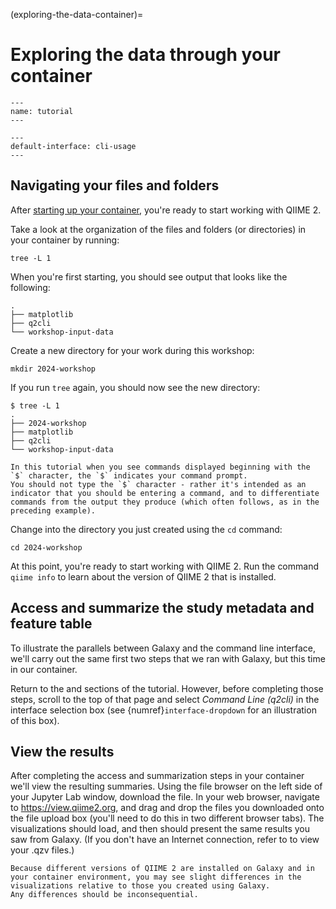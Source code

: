 (exploring-the-data-container)=
# Exploring the data through your container

```{usage-scope}
---
name: tutorial
---
```

```{usage-selector}
---
default-interface: cli-usage
---
```

## Navigating your files and folders

After [starting up your container](start-container), you're ready to start working with QIIME 2.

Take a look at the organization of the files and folders (or directories) in your container by running:

```shell
tree -L 1
```

When you're first starting, you should see output that looks like the following:

```shell
.
├── matplotlib
├── q2cli
└── workshop-input-data
```

Create a new directory for your work during this workshop:

```shell
mkdir 2024-workshop
```

If you run `tree` again, you should now see the new directory:

```shell
$ tree -L 1
.
├── 2024-workshop
├── matplotlib
├── q2cli
└── workshop-input-data
```

```{tip}
In this tutorial when you see commands displayed beginning with the `$` character, the `$` indicates your command prompt.
You should not type the `$` character - rather it's intended as an indicator that you should be entering a command, and to differentiate commands from the output they produce (which often follows, as in the preceding example).
```

Change into the directory you just created using the `cd` command:

```shell
cd 2024-workshop
```

At this point, you're ready to start working with QIIME 2.
Run the command `qiime info` to learn about the version of QIIME 2 that is installed.

## Access and summarize the study metadata and feature table

To illustrate the parallels between Galaxy and the command line interface, we'll carry out the same first two steps that we ran with Galaxy, but this time in our container.

Return to the [](access-metadata) and [](access-feature-table) sections of the tutorial.
However, before completing those steps, scroll to the top of that page and select *Command Line (q2cli)* in the interface selection box (see {numref}`interface-dropdown` for an illustration of this box).

## View the results

After completing the access and summarization steps in your container we'll view the resulting summaries.
Using the file browser on the left side of your Jupyter Lab window, download the file.
In your web browser, navigate to https://view.qiime2.org, and drag and drop the files you downloaded onto the file upload box (you'll need to do this in two different browser tabs).
The visualizations should load, and then should present the same results you saw from Galaxy.
(If you don't have an Internet connection, refer to [](notebook-qzv-viewing) to view your .qzv files.)

```{note}
Because different versions of QIIME 2 are installed on Galaxy and in your container environment, you may see slight differences in the visualizations relative to those you created using Galaxy.
Any differences should be inconsequential.
```


